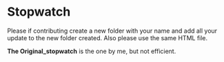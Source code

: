 # Stopwatch

Please if contributing create a new folder with your name and add all your update to the new folder created.
Also please use the same HTML file.

**The Original_stopwatch** is the one by me, but not efficient. 
